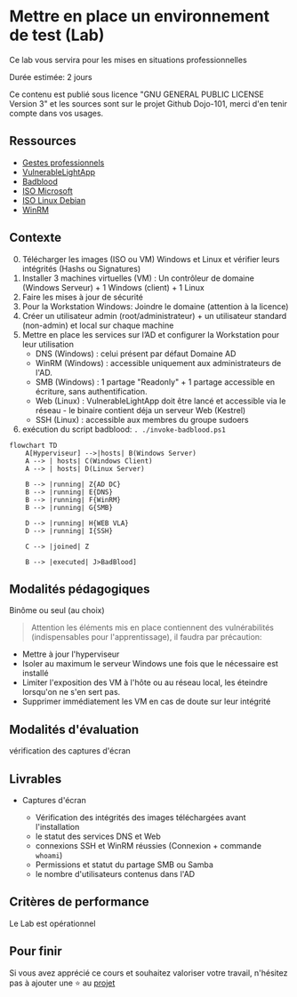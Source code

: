 # Mettre en place un environnement de test (Lab)

Ce lab vous servira pour les mises en situations professionnelles

Durée estimée: 2 jours

Ce contenu est publié sous licence "GNU GENERAL PUBLIC LICENSE Version 3" et les sources sont sur le projet Github Dojo-101, merci d'en tenir compte dans vos usages.

## Ressources

* [Gestes professionnels](https://github.com/Aif4thah/Dojo-101)
* [VulnerableLightApp](https://github.com/Aif4thah/VulnerableLightApp)
* [Badblood](https://github.com/davidprowe/BadBlood)
* [ISO Microsoft](https://www.microsoft.com/fr-fr/evalcenter)
* [ISO Linux Debian](https://www.debian.org/index.fr.html)
* [WinRM](https://learn.microsoft.com/fr-fr/windows/win32/winrm/installation-and-configuration-for-windows-remote-management)

## Contexte

0. Télécharger les images (ISO ou VM) Windows et Linux et vérifier leurs intégrités (Hashs ou Signatures) 
1. Installer 3 machines virtuelles (VM) : Un contrôleur de domaine (Windows Serveur) + 1 Windows (client) + 1 Linux
2. Faire les mises à jour de sécurité
3. Pour la Workstation Windows: Joindre le domaine (attention à la licence)
4. Créer un utilisateur admin (root/administrateur) + un utilisateur standard (non-admin) et local sur chaque machine
5. Mettre en place les services sur l’AD et configurer la Workstation pour leur utilisation
    * DNS (Windows) : celui présent par défaut Domaine AD
    * WinRM (Windows) : accessible uniquement aux administrateurs de l'AD. 
    * SMB (Windows) : 1 partage "Readonly" + 1 partage accessible en écriture, sans authentification. 
    * Web (Linux) : VulnerableLightApp doit être lancé et accessible via le réseau - le binaire contient déja un serveur Web (Kestrel)
    * SSH (Linux) : accessible aux membres du groupe sudoers
6. exécution du script badblood: `. ./invoke-badblood.ps1`


```mermaid
flowchart TD
    A[Hyperviseur] -->|hosts| B(Windows Server)
    A --> | hosts| C(Windows Client)
    A --> | hosts| D(Linux Server)

    B --> |running| Z{AD DC}
    B --> |running| E{DNS}
    B --> |running| F{WinRM}  
    B --> |running| G{SMB}  

    D --> |running| H{WEB VLA}
    D --> |running| I{SSH}

    C --> |joined| Z

    B --> |executed| J>BadBlood]
```

## Modalités pédagogiques

Binôme ou seul (au choix)

> Attention les éléments mis en place contiennent des vulnérabilités (indispensables pour l'apprentissage), il faudra par précaution:

 * Mettre à jour l'hyperviseur
 * Isoler au maximum le serveur Windows une fois que le nécessaire est installé
 * Limiter l'exposition des VM à l'hôte ou au réseau local, les éteindre lorsqu'on ne s'en sert pas.
 * Supprimer immédiatement les VM en cas de doute sur leur intégrité


## Modalités d'évaluation

vérification des captures d'écran

## Livrables

* Captures d'écran

    * Vérification des intégrités des images téléchargées avant l'installation
    * le statut des services DNS et Web
    * connexions SSH et WinRM réussies (Connexion + commande `whoami`)
    * Permissions et statut du partage SMB ou Samba
    * le nombre d'utilisateurs contenus dans l'AD


## Critères de performance

Le Lab est opérationnel

## Pour finir

Si vous avez apprécié ce cours et souhaitez valoriser votre travail, n'hésitez pas à ajouter une ⭐ au [projet](https://github.com/Aif4thah/Dojo-101)